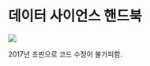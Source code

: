 # 데이터 사이언스 핸드북 

![](https://image.yes24.com/momo/TopCate1522/MidCate009/152181222.jpg)

2017년 초판으로 코드 수정이 불가피함. 



